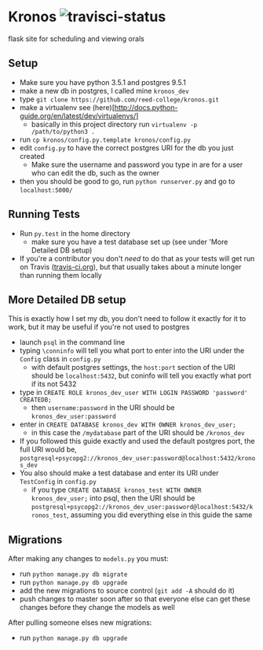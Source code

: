 # Kronos ![travisci-status](https://travis-ci.org/reed-college/kronos.svg?branch=master)
flask site for scheduling and viewing orals

## Setup
* Make sure you have python 3.5.1 and postgres 9.5.1
* make a new db in postgres, I called mine `kronos_dev`
* type `git clone https://github.com/reed-college/kronos.git`
* make a virtualenv see (here)[http://docs.python-guide.org/en/latest/dev/virtualenvs/]
  *  basically in this project directory run `virtualenv -p /path/to/python3 .`
* run `cp kronos/config.py.template kronos/config.py`
* edit `config.py` to have the correct postgres URI for the db you just created
  * Make sure the username and password you type in are for a user who can edit the db, such as the owner
* then you should be good to go, run `python runserver.py` and go to `localhost:5000/`

## Running Tests
* Run `py.test` in the home directory
  * make sure you have a test database set up (see under 'More Detailed DB setup)
* If you're a contributor you don't *need* to do that as your tests will get run on Travis ([travis-ci.org](https://travis-ci.org/)), but that usually takes about a minute longer than running them locally

## More Detailed DB setup
This is exactly how I set my db, you don't need to follow it exactly for it to work, but it may be useful if you're not used to postgres
* launch `psql` in the command line
* typing `\conninfo` will tell you what port to enter into the URI under the `Config` class in `config.py`
  * with default postgres settings, the `host:port` section of the URI should be `localhost:5432`, but coninfo will tell you exactly what port if its not 5432
* type in `CREATE ROLE kronos_dev_user WITH LOGIN PASSWORD 'password' CREATEDB;`
  * then `username:password` in the URI should be `kronos_dev_user:password`
* enter in `CREATE DATABASE kronos_dev WITH OWNER kronos_dev_user;`
  * in this case the `/mydatabase` part of the URI should be `/kronos_dev`
* If you followed this guide exactly and used the default postgres port, the full URI would be, `postgresql+psycopg2://kronos_dev_user:password@localhost:5432/kronos_dev`
* You also should make a test database and enter its URI under `TestConfig` in `config.py`
  * if you type `CREATE DATABASE kronos_test WITH OWNER kronos_dev_user;` into psql, then the URI should be `postgresql+psycopg2://kronos_dev_user:password@localhost:5432/kronos_test`, assuming you did everything else in this guide the same

## Migrations
After making any changes to  `models.py` you must:
 * run `python manage.py db migrate`
 * run `python manage.py db upgrade`
 * add the new migrations to source control (`git add -A` should do  it)
 * push changes to master soon after so that everyone else can get these changes before they change the models as well

After pulling someone elses new migrations:
 * run `python manage.py db upgrade`
